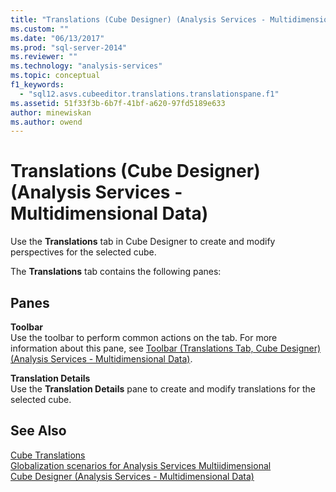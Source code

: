 ```yaml
---
title: "Translations (Cube Designer) (Analysis Services - Multidimensional Data) | Microsoft Docs"
ms.custom: ""
ms.date: "06/13/2017"
ms.prod: "sql-server-2014"
ms.reviewer: ""
ms.technology: "analysis-services"
ms.topic: conceptual
f1_keywords: 
  - "sql12.asvs.cubeeditor.translations.translationspane.f1"
ms.assetid: 51f33f3b-6b7f-41bf-a620-97fd5189e633
author: minewiskan
ms.author: owend
---
```

# Translations (Cube Designer) (Analysis Services - Multidimensional Data)
  Use the **Translations** tab in Cube Designer to create and modify perspectives for the selected cube.  
  
 The **Translations** tab contains the following panes:  
  
## Panes  
 **Toolbar**  
 Use the toolbar to perform common actions on the tab. For more information about this pane, see [Toolbar &#40;Translations Tab, Cube Designer&#41; &#40;Analysis Services - Multidimensional Data&#41;](toolbar-translations-tab-cube-designer-analysis-services-multidimensional-data.md).  
  
 **Translation Details**  
 Use the **Translation Details** pane to create and modify translations for the selected cube.  
  
## See Also  
 [Cube Translations](multidimensional-models-olap-logical-cube-objects/cube-translations.md)   
 [Globalization scenarios for Analysis Services Multiidimensional](globalization-scenarios-for-analysis-services-multiidimensional.md)   
 [Cube Designer &#40;Analysis Services - Multidimensional Data&#41;](cube-designer-analysis-services-multidimensional-data.md)  
  
  
